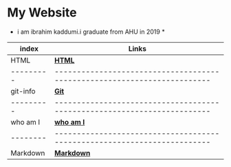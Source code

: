 # My Website
* i am ibrahim kaddumi.i graduate from AHU in 2019 *



| **index** | **Links**                                                                |
|---------- | ------------------------------------------------------------------------ |
| HTML      | [ **HTML** ](https://ibrahimkad.github.io/learning-journey/html-in)      |
| --------- | ------------------------------------------------------------------------ |
| git-info  | [ **Git** ](https://ibrahimkad.github.io/learning-journey/git-info)      |
| --------- | ------------------------------------------------------------------------ |
| who am I  | [ **who am I** ](https://ibrahimkad.github.io/learning-journey/README.md)|
| --------  | ------------------------------------------------------------------------ |
| Markdown  | [**Markdown**](https://ibrahimkad.github.io/learning-journey/read01)     |